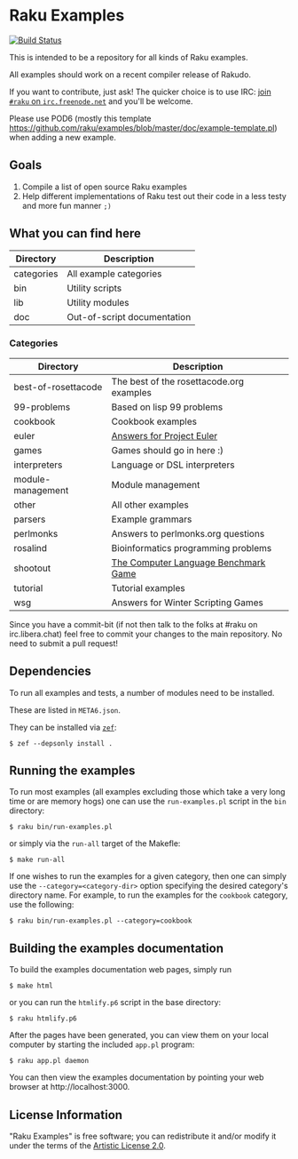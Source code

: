 # Raku Examples

[![Build Status](https://travis-ci.org/raku/examples.svg?branch=master)](https://travis-ci.org/raku/examples)

This is intended to be a repository for all kinds of Raku examples.

All examples should work on a recent compiler release of Rakudo.

If you want to contribute, just ask! The quicker choice is to use IRC:
[join `#raku` on `irc.freenode.net`](https://webchat.freenode.net/?channels=#raku>)
and you'll be welcome.

Please use POD6 (mostly this template
https://github.com/raku/examples/blob/master/doc/example-template.pl) when
adding a new example.

## Goals

1. Compile a list of open source Raku examples
2. Help different implementations of Raku test out their code in a less
   testy and more fun manner `;)`

## What you can find here

| Directory          | Description                              |
|--------------------|------------------------------------------|
|categories          | All example categories |
|bin                 | Utility scripts |
|lib                 | Utility modules |
|doc                 | Out-of-script documentation |

### Categories

| Directory          | Description |
|--------------------|-------------|
|best-of-rosettacode | The best of the rosettacode.org examples |
|99-problems         | Based on lisp 99 problems |
|cookbook            | Cookbook examples |
|euler               | [Answers for Project Euler](http://projecteuler.net) |
|games               | Games should go in here :) |
|interpreters        | Language or DSL interpreters |
|module-management   | Module management |
|other               | All other examples |
|parsers             | Example grammars |
|perlmonks           | Answers to perlmonks.org questions |
|rosalind            | Bioinformatics programming problems |
|shootout            | [The Computer Language Benchmark Game](http://shootout.alioth.debian.org/) |
|tutorial            | Tutorial examples |
|wsg                 | Answers for Winter Scripting Games |

Since you have a commit-bit (if not then talk to the folks at #raku on
irc.libera.chat) feel free to commit your changes to the main repository.
No need to submit a pull request!

## Dependencies

To run all examples and tests, a number of modules need to be installed.

These are listed in `META6.json`.

They can be installed via [`zef`](https://modules.raku.org/dist/zef):

    $ zef --depsonly install .

## Running the examples

To run most examples (all examples excluding those which take a very long
time or are memory hogs) one can use the `run-examples.pl` script in the
`bin` directory:

    $ raku bin/run-examples.pl

or simply via the `run-all` target of the Makefle:

    $ make run-all

If one wishes to run the examples for a given category, then one can simply
use the `--category=<category-dir>` option specifying the desired category's
directory name.  For example, to run the examples for the `cookbook`
category, use the following:

    $ raku bin/run-examples.pl --category=cookbook

## Building the examples documentation

To build the examples documentation web pages, simply run

    $ make html

or you can run the `htmlify.p6` script in the base directory:

    $ raku htmlify.p6

After the pages have been generated, you can view them on your local
computer by starting the included `app.pl` program:

    $ raku app.pl daemon

You can then view the examples documentation by pointing your web browser at
http://localhost:3000.

## License Information

"Raku Examples" is free software; you can redistribute it and/or modify it
under the terms of the [Artistic License 2.0](LICENSE).
